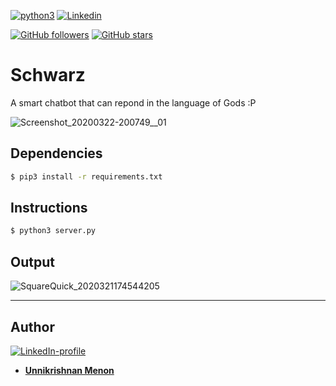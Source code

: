 [![python3](https://img.shields.io/badge/python3-v3.6-teal?style=for-the-badge&logo=python)](https://www.python.org) 
[![Linkedin](https://img.shields.io/badge/Linkedin-Unnikrishnan%20Menon-black?style=for-the-badge&logo=linkedin)](https://www.linkedin.com/in/unnikrishnan-menon-aa013415a/)

[![GitHub followers](https://img.shields.io/github/followers/7enTropy7?label=Follow&style=social)](https://github.com/7enTropy7?tab=followers) [![GitHub stars](https://img.shields.io/github/stars/7enTropy7/Telegram_Bots.svg?style=social&label=Star&maxAge=2592000)](https://GitHub.com/7enTropy7/Telegram_Bots/stargazers/)

# Schwarz
A smart chatbot that can repond in the language of Gods :P

![Screenshot_20200322-200749__01](https://user-images.githubusercontent.com/36446402/77252514-481ea800-6c7a-11ea-973b-30ff84caae0f.jpg)


## Dependencies
```bash
$ pip3 install -r requirements.txt
```

## Instructions
```bash
$ python3 server.py
```

## Output

![SquareQuick_2020321174544205](https://user-images.githubusercontent.com/36446402/77226202-8776c700-6b9c-11ea-9921-17ab9291d195.jpg)

___

## Author
[![LinkedIn-profile](https://img.shields.io/badge/LinkedIn-Profile-red.svg)](https://www.linkedin.com/in/unnikrishnan-menon-aa013415a/)
* [**Unnikrishnan Menon**](https://github.com/7enTropy7)
